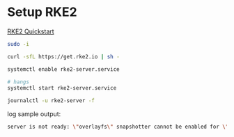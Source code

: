 # Setup RKE2

[RKE2 Quickstart](https://docs.rke2.io/install/quickstart)

```bash
sudo -i

curl -sfL https://get.rke2.io | sh -

systemctl enable rke2-server.service

# hangs
systemctl start rke2-server.service

journalctl -u rke2-server -f
```

log sample output:

```bash
server is not ready: \"overlayfs\" snapshotter cannot be enabled for \"/var/lib/rancher/rke2/agent/containerd\", try using \"fuse-overlayfs\" or \"native\": failed to mount overlay: invalid argument"
```

